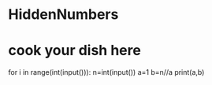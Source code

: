 # HiddenNumbers
# cook your dish here
for i in range(int(input())):
    n=int(input())
    a=1
    b=n//a
    print(a,b)
